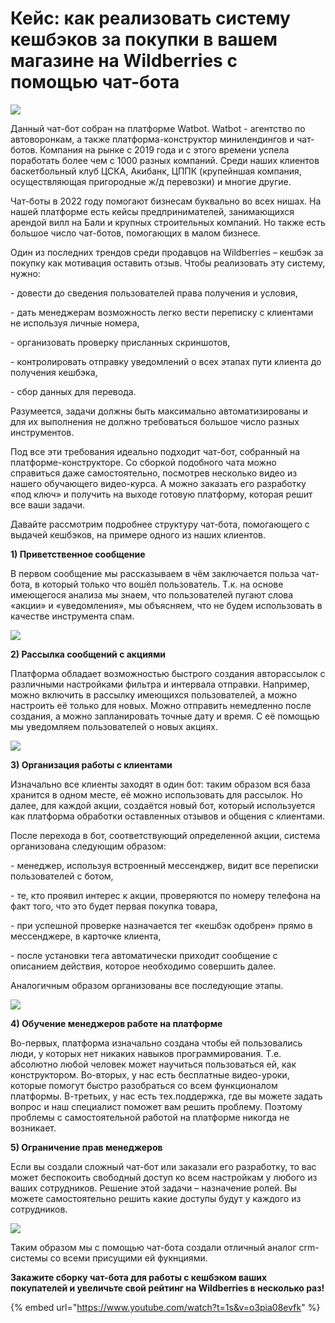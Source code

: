 # Кейс: как реализовать систему кешбэков за покупки в вашем магазине на Wildberries с помощью чат-бота

![](https://leonardo.osnova.io/4c2a3139-544f-52dd-899e-da4a79a68f0d/-/preview/1000/-/format/webp/)

Данный чат-бот собран на платформе Watbot. Watbot - агентство по автоворонкам, а также платформа-конструктор минилендингов и чат-ботов. Компания на рынке с 2019 года и с этого времени успела поработать более чем с 1000 разных компаний. Среди наших клиентов баскетбольный клуб ЦСКА, Акибанк, ЦППК (крупейншая компания, осуществляющая пригородные ж/д перевозки) и многие другие.

Чат-боты в 2022 году помогают бизнесам буквально во всех нишах. На нашей платформе есть кейсы предпринимателей, занимающихся арендой вилл на Бали и крупных строительных компаний. Но также есть большое число чат-ботов, помогающих в малом бизнесе.

Один из последних трендов среди продавцов на Wildberries – кешбэк за покупку как мотивация оставить отзыв. Чтобы реализовать эту систему, нужно:

\- довести до сведения пользователей права получения и условия,

\- дать менеджерам возможность легко вести переписку с клиентами не используя личные номера,

\- организовать проверку присланных скриншотов,

\- контролировать отправку уведомлений о всех этапах пути клиента до получения кешбэка,

\- сбор данных для перевода.

Разумеется, задачи должны быть максимально автоматизированы и для их выполнения не должно требоваться большое число разных инструментов.

Под все эти требования идеально подходит чат-бот, собранный на платформе-конструкторе. Со сборкой подобного чата можно справиться даже самостоятельно, посмотрев несколько видео из нашего обучающего видео-курса. А можно заказать его разработку «под ключ» и получить на выходе готовую платформу, которая решит все ваши задачи.

Давайте рассмотрим подробнее структуру чат-бота, помогающего с выдачей кешбэков, на примере одного из наших клиентов.

**1) Приветственное сообщение**

В первом сообщение мы рассказываем в чём заключается польза чат-бота, в который только что вошёл пользователь. Т.к. на основе имеющегося анализа мы знаем, что пользователей пугают слова «акции» и «уведомления», мы объясняем, что не будем использовать в качестве инструмента спам.

![](https://leonardo.osnova.io/7d6ba48c-55ce-50f7-942f-8b86e16733d9/-/preview/400/-/format/webp/)

**2) Рассылка сообщений с акциями**

Платформа обладает возможностью быстрого создания авторассылок с различными настройками фильтра и интервала отправки. Например, можно включить в рассылку имеющихся пользователей, а можно настроить её только для новых. Можно отправить немедленно после создания, а можно запланировать точные дату и время. С её помощью мы уведомляем пользователей о новых акциях.

![](https://leonardo.osnova.io/25c72976-c337-5385-ae6b-2b6c2b66a367/-/preview/400/-/format/webp/)

**3) Организация работы с клиентами**

Изначально все клиенты заходят в один бот: таким образом вся база хранится в одном месте, её можно использовать для рассылок. Но далее, для каждой акции, создаётся новый бот, который используется как платформа обработки оставленных отзывов и общения с клиентами.

После перехода в бот, соответствующий определенной акции, система организована следующим образом:

\- менеджер, используя встроенный мессенджер, видит все переписки пользователей с ботом,

\- те, кто проявил интерес к акции, проверяются по номеру телефона на факт того, что это будет первая покупка товара,

\- при успешной проверке назначается тег «кешбэк одобрен» прямо в мессенджере, в карточке клиента,

\- после установки тега автоматически приходит сообщение с описанием действия, которое необходимо совершить далее.

Аналогичным образом организованы все последующие этапы.

![](https://leonardo.osnova.io/e787dc22-7912-5425-a25f-162696ce69b8/-/preview/600/-/format/webp/)

**4) Обучение менеджеров работе на платформе**

Во-первых, платформа изначально создана чтобы ей пользовались люди, у которых нет никаких навыков программирования. Т.е. абсолютно любой человек может научиться пользоваться ей, как конструктором. Во-вторых, у нас есть бесплатные видео-уроки, которые помогут быстро разобраться со всем функционалом платформы. В-третьих, у нас есть тех.поддержка, где вы можете задать вопрос и наш специалист поможет вам решить проблему. Поэтому проблемы с самостоятельной работой на платформе никогда не возникает.

**5) Ограничение прав менеджеров**

Если вы создали сложный чат-бот или заказали его разработку, то вас может беспокоить свободный доступ ко всем настройкам у любого из ваших сотрудников. Решение этой задачи – назначение ролей. Вы можете самостоятельно решить какие доступы будут у каждого из сотрудников.

![](https://leonardo.osnova.io/6cbec8b8-4f5d-53f8-9eff-5b47beec534c/-/preview/300/-/format/webp/)

Таким образом мы с помощью чат-бота создали отличный аналог crm-системы со всеми присущими ей фукнциями.

**Закажите сборку чат-бота для работы с кешбэком ваших покупателей и увеличьте свой рейтинг на Wildberries в несколько раз!**

{% embed url="https://www.youtube.com/watch?t=1s&v=o3pia08evfk" %}
